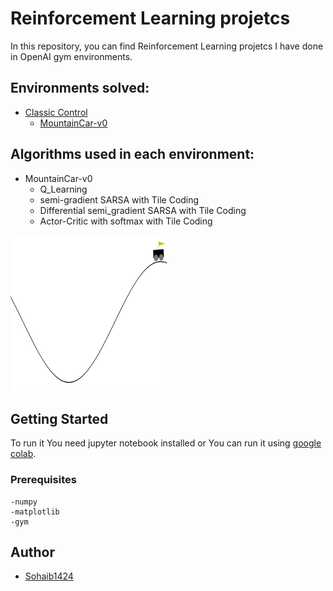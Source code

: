 # Reinforcement Learning projetcs

In this repository, you can find Reinforcement Learning projetcs I have done in OpenAI gym environments.

## Environments solved:

- [Classic Control](https://github.com/Sohaib1424/Reinforcement-Learning-projects/tree/main/ClassicControl)
  * [MountainCar-v0](https://github.com/Sohaib1424/Reinforcement-Learning-projects/tree/main/ClassicControl/MountainCar-v0)


## Algorithms used in each environment:

- MountainCar-v0
  * Q_Learning
  * semi-gradient SARSA with Tile Coding
  * Differential semi_gradient SARSA with Tile Coding
  * Actor-Critic with softmax with Tile Coding

<img src="/gifs/mountaincar-v0.gif" width="250" height="250"/>


## Getting Started   

To run it You need jupyter notebook installed or You can run it using [google colab](https://colab.research.google.com).


### Prerequisites
```
-numpy
-matplotlib
-gym
```

## Author

* [Sohaib1424](https://github.com/Sohaib1424)
